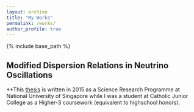 ```yaml
---
layout: archive
title: "My Works"
permalink: /works/
author_profile: true
---
```


{% include base_path %}

## Modified Dispersion Relations in Neutrino Oscillations

**This [thesis](/SRP_Paper.pdf) is written in 2015 as a Science Research Programme at National University of Singapore while I was a student at Catholic Junior College as a Higher-3 coursework (equivalent to highschool honors).